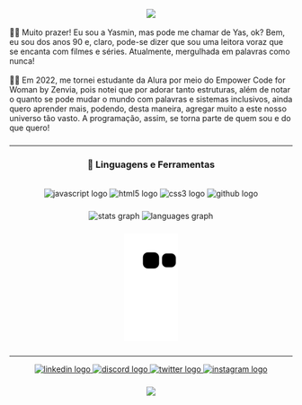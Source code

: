 <div align="center">
<p>
  <img height="300" src="https://user-images.githubusercontent.com/98225965/195961266-e3ea7ddb-d1d1-40ef-b9d2-92a6c86d9ba8.png "  />
</p>
</div>
🙋‍♀️ Muito prazer! Eu sou a Yasmin, mas pode me chamar de Yas, ok? Bem, eu sou dos anos 90 e, claro, pode-se dizer que sou uma leitora voraz que se encanta com filmes e séries. Atualmente, mergulhada em palavras como nunca!<br><br>👩‍💻 Em 2022, me tornei estudante da Alura por meio do Empower Code for Woman by Zenvia, pois notei que por adorar tanto estruturas, além de notar o quanto se pode mudar o mundo com palavras e sistemas inclusivos, ainda quero aprender mais, podendo, desta maneira, agregar muito a este nosso universo tão vasto. A programação, assim, se torna parte de quem sou e do que quero!</p>

###

<hr>
<h3 align="center"> 💼 Linguagens e Ferramentas</h3>
<br>

<div align="center">
  <img src="https://cdn.jsdelivr.net/gh/devicons/devicon/icons/javascript/javascript-original.svg" height="40" width="52" alt="javascript logo"  />
  <img src="https://cdn.jsdelivr.net/gh/devicons/devicon/icons/html5/html5-original.svg" height="40" width="52" alt="html5 logo"  />
  <img src="https://cdn.jsdelivr.net/gh/devicons/devicon/icons/css3/css3-original.svg" height="40" width="52" alt="css3 logo"  />
  <img src="https://cdn.jsdelivr.net/gh/devicons/devicon/icons/github/github-original.svg" height="40" width="52" alt="github logo"  />
</div>

###

<div align="center">
  <img src="https://github-readme-stats.vercel.app/api?hide_title=false&hide_rank=false&show_icons=true&include_all_commits=true&count_private=true&disable_animations=false&theme=synthwave&locale=en&hide_border=false&username=yasmindematos" height="150" alt="stats graph"  />
  <img src="https://github-readme-stats.vercel.app/api/top-langs?locale=en&hide_title=false&layout=compact&card_width=320&langs_count=5&theme=synthwave&hide_border=false&username=yasmindematos" height="150" alt="languages graph"  />
</div>

###


<div align="center">
 
  ![snake gif](https://github.com/yasmindematos/yasmindematos/blob/output/github-contribution-grid-snake.svg)
  
</div>

###
<hr>
<div align="center">
  <a href="https://www.linkedin.com/in/yasmindematos/" target="_blank">
    <img src="https://raw.githubusercontent.com/maurodesouza/profile-readme-generator/master/src/assets/icons/social/linkedin/default.svg" width="52" height="40" alt="linkedin logo"  />
  </a>
  <a href="ApenasYaz#8259" target="_blank">
    <img src="https://raw.githubusercontent.com/maurodesouza/profile-readme-generator/master/src/assets/icons/social/discord/default.svg" width="52" height="40" alt="discord logo"  />
  </a>
  <a href="https://twitter.com/eusouayaz" target="_blank">
    <img src="https://raw.githubusercontent.com/maurodesouza/profile-readme-generator/master/src/assets/icons/social/twitter/default.svg" width="52" height="40" alt="twitter logo"  />
  </a>
  <a href="https://instagram.com/eusouayaz" target="_blank">
    <img src="https://raw.githubusercontent.com/maurodesouza/profile-readme-generator/master/src/assets/icons/social/instagram/default.svg" width="52" height="40" alt="instagram logo"  />
  </a>
</div>

###

<div align="center">
  <img src="https://profile-counter.glitch.me/yasmindematos/count.svg?"  />
</div>

###
